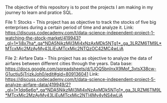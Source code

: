 The objective of this repository is to post the projects I am making in my journey to learn and pratice SQL.

File 1: Stocks - This project has as objective to track the stocks of five big enterprises during a certain period of time and analyze it. 
Link: <https://discuss.codecademy.com/t/data-science-independent-project-1-watching-the-stock-market/419943?_gl=1*1i8x7ha*_ga*NDA5NjkzMjI3Mi4xNzAxMDk5NTg1*_ga_3LRZM6TM9L*MTcxMjc2MzAyMy43LjEuMTcxMjc2NTQzOC42MC4wLjA>

File 2: Airfare Data - This project has as objective to analyze the data of airfares between different cities through the years. 
Data base: <https://docs.google.com/spreadsheets/d/1JOQ5bnInxX9Mpf_3xtsX38cw-G1uctiu5jTrjzkJoh0/edit#gid=809136041>
Link: <https://discuss.codecademy.com/t/data-science-independent-project-5-analyze-airfare-data/419949/2?_gl=1*1dq6e6p*_ga*NDA5NjkzMjI3Mi4xNzAxMDk5NTg1*_ga_3LRZM6TM9L*MTcxMjc2MzAyMy43LjEuMTcxMjc2NTI4My4yNS4wLjA>
